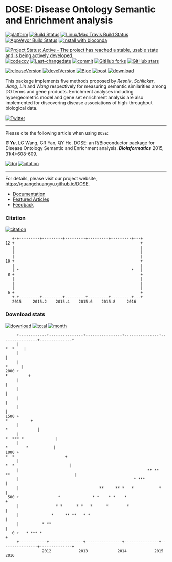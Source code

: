 DOSE: Disease Ontology Semantic and Enrichment analysis
=======================================================

[![platform](http://www.bioconductor.org/shields/availability/devel/DOSE.svg)](https://www.bioconductor.org/packages/devel/bioc/html/DOSE.html#archives) [![Build Status](http://www.bioconductor.org/shields/build/devel/bioc/DOSE.svg)](https://bioconductor.org/checkResults/devel/bioc-LATEST/DOSE/) [![Linux/Mac Travis Build Status](https://img.shields.io/travis/GuangchuangYu/DOSE/master.svg?label=Mac%20OSX%20%26%20Linux)](https://travis-ci.org/GuangchuangYu/DOSE) [![AppVeyor Build Status](https://img.shields.io/appveyor/ci/Guangchuangyu/DOSE/master.svg?label=Windows)](https://ci.appveyor.com/project/GuangchuangYu/DOSE) [![install with bioconda](https://img.shields.io/badge/install%20with-bioconda-green.svg?style=flat)](http://bioconda.github.io/recipes/bioconductor-dose/README.html)

[![Project Status: Active - The project has reached a stable, usable state and is being actively developed.](http://www.repostatus.org/badges/latest/active.svg)](http://www.repostatus.org/#active) [![codecov](https://codecov.io/gh/GuangchuangYu/DOSE/branch/master/graph/badge.svg)](https://codecov.io/gh/GuangchuangYu/DOSE/) [![Last-changedate](https://img.shields.io/badge/last%20change-2016--08--15-green.svg)](https://github.com/GuangchuangYu/DOSE/commits/master) [![commit](http://www.bioconductor.org/shields/commits/bioc/DOSE.svg)](https://www.bioconductor.org/packages/devel/bioc/html/DOSE.html#svn_source) [![GitHub forks](https://img.shields.io/github/forks/GuangchuangYu/DOSE.svg)](https://github.com/GuangchuangYu/DOSE/network) [![GitHub stars](https://img.shields.io/github/stars/GuangchuangYu/DOSE.svg)](https://github.com/GuangchuangYu/DOSE/stargazers)

[![releaseVersion](https://img.shields.io/badge/release%20version-2.10.7-green.svg?style=flat)](https://bioconductor.org/packages/DOSE) [![develVersion](https://img.shields.io/badge/devel%20version-2.11.8-green.svg?style=flat)](https://github.com/GuangchuangYu/DOSE) [![Bioc](http://www.bioconductor.org/shields/years-in-bioc/DOSE.svg)](https://www.bioconductor.org/packages/devel/bioc/html/DOSE.html#since) [![post](http://www.bioconductor.org/shields/posts/DOSE.svg)](https://support.bioconductor.org/t/DOSE/) [![download](http://www.bioconductor.org/shields/downloads/DOSE.svg)](https://bioconductor.org/packages/stats/bioc/DOSE/)

This package implements five methods proposed by *Resnik*, *Schlicker*, *Jiang*, *Lin* and *Wang* respectively for measuring semantic similarities among DO terms and gene products. Enrichment analyses including hypergeometric model and gene set enrichment analysis are also implemented for discovering disease associations of high-throughput biological data.

[![Twitter](https://img.shields.io/twitter/url/https/github.com/GuangchuangYu/DOSE.svg?style=social)](https://twitter.com/intent/tweet?hashtags=DOSE&url=https://guangchuangyu.github.io/DOSE)

------------------------------------------------------------------------

Please cite the following article when using `DOSE`:

***G Yu***, LG Wang, GR Yan, QY He. DOSE: an R/Bioconductor package for Disease Ontology Semantic and Enrichment analysis. ***Bioinformatics*** 2015, 31(4):608-609.

[![doi](https://img.shields.io/badge/doi-10.1093/bioinformatics/btu684-green.svg?style=flat)](http://dx.doi.org/10.1093/bioinformatics/btu684) [![citation](https://img.shields.io/badge/cited%20by-18-green.svg?style=flat)](https://scholar.google.com.hk/scholar?oi=bibs&hl=en&cites=16627502277303919270,2188293597650690793,16774578204592269646,17800543858983923015)

------------------------------------------------------------------------

For details, please visit our project website, <https://guangchuangyu.github.io/DOSE>.

-   [Documentation](https://guangchuangyu.github.io/DOSE/documentation/)
-   [Featured Articles](https://guangchuangyu.github.io/DOSE/featuredArticles/)
-   [Feedback](https://guangchuangyu.github.io/DOSE/#feedback)

### Citation

[![citation](https://img.shields.io/badge/cited%20by-18-green.svg?style=flat)](https://scholar.google.com.hk/scholar?oi=bibs&hl=en&cites=16627502277303919270,2188293597650690793,16774578204592269646,17800543858983923015)

       +-+---------+---------+---------+---------+---------+---+
    12 +                                                       +
       |                                                       |
       |                                                       |
       |                                                       |
    10 +                                                       +
       |                                                       |
       | *                                                 *   |
     8 +                                                       +
       |                                                       |
       |                                                       |
       |                                                       |
     6 +                                                       +
       +-+---------+---------+---------+---------+---------+---+
       2015     2015.2    2015.4    2015.6    2015.8     2016   

### Download stats

[![download](http://www.bioconductor.org/shields/downloads/DOSE.svg)](https://bioconductor.org/packages/stats/bioc/DOSE/) [![total](https://img.shields.io/badge/downloads-42867/total-blue.svg?style=flat)](https://bioconductor.org/packages/stats/bioc/DOSE/) [![month](https://img.shields.io/badge/downloads-2353/month-blue.svg?style=flat)](https://bioconductor.org/packages/stats/bioc/DOSE/)

         +------------+---------------+----------------+---------------+----------------+--------------+
         |                                                                                     *  *    |
         |                                                                                             |
         |                                                                                      *      |
    2000 +                                                                                   *         +
         |                                                                                             |
         |                                                                                             |
         |                                                                                             |
         |                                                                                             |
    1500 +                                                                                  *          +
         |                                                                               *             |
         |                                                                       *  *** *              |
         |                                                                        *        *           |
    1000 +                                                                   *  *                      +
         |                                                                 *  *                        |
         |                                                        ** **  **                            |
         |                                                  * ***                                      |
         |                                   **     ** *   *           *                               |
     500 +                 *              * *    * *    *                                              +
         |                * *      * *   *      *        *                                             |
         |              *     ** **   * *                                                              |
         |          * **                                                                               |
       0 +   * *** *                                                                                   +
         +------------+---------------+----------------+---------------+----------------+--------------+
                    2012            2013             2014            2015             2016

